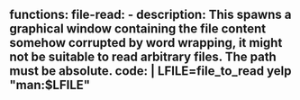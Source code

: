 functions:
  file-read:
    - description: This spawns a graphical window containing the file content somehow corrupted by word wrapping, it might not be suitable to read arbitrary files. The path must be absolute.
      code: |
        LFILE=file_to_read
        yelp "man:$LFILE"
---
